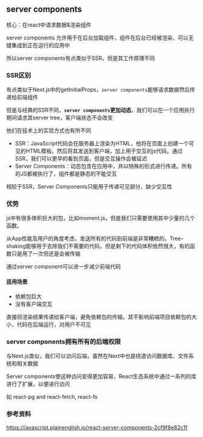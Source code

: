 ## server components

核心：在react中请求数据&渲染组件

server components 允许用于在后台加载组件，组件在后台已经被渲染，可以无缝集成到正在运行的应用中

所以server components有点类似于SSR，但是其工作原理不同

### SSR区别

有点类似于Next.js中的getInitialProps，`server components`能够请求数据然后传递给前端组件

但是与经典的SSR不同，**`server components`更加动态**，我们可以在一个应用执行期间请求其server tree，客户端状态不会改变

他们在技术上的实现方式也有所不同
* SSR：JavaScript代码会在服务器上渲染为HTML，他将在页面上创建一个可见的HTML模板。然后将其发送到客户端，加上用于交互的js代码。通过SSR，我们可以更早的看到页面，但是交互操作会被延迟
* Server Components：动态包含在应用中，并以特殊的形式进行传递。所有的JS都被执行了，组件都是静态的不能交互

相较于SSR，Server Components只能用于传递可见部分，缺少交互性

### 优势

js中有很多体积巨大的包，比如moment.js，但是我们只需要使用其中少量的几个函数。

从App性能及用户的角度考虑，发送所有的代码到前端是非常糟糕的。Tree-shaking能够用于去除我们不需要的代码，但是剩下的代码体积依然很大，有的函数只是用了一次但还是会被传输

通过server component可以进一步减少前端代码

#### 适用场景

* 依赖包巨大
* 没有客户端交互

直接将渲染结果传递给客户端，避免依赖包的传输。其不影响前端项目依赖包的大小，代码在后端运行，对用户不可见

### server components拥有所有的后端权限

与Next.js类似，我们可以访问后端，虽然在Next中也是绕道访问数据库、文件系统和相关数据

Server components使这种访问变得更加容易，React生态系统中通过一系列的库进行了扩展，以便进行访问

如 react-pg and react-fetch, react-fs

### 参考资料

https://javascript.plainenglish.io/react-server-components-2cf9f8e82c1f
